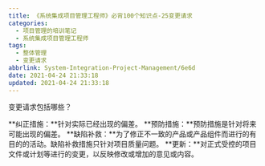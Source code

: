 ```yaml
---
title: 《系统集成项目管理工程师》必背100个知识点-25变更请求
categories:
  - 项目管理的培训笔记
  - 系统集成项目管理工程师
tags:
  - 整体管理
  - 变更请求
abbrlink: System-Integration-Project-Management/6e6d
date: 2021-04-24 21:33:18
updated: 2021-04-24 21:33:18
---
```


变更请求包括哪些？

**纠正措施：**针对实际已经出现的偏差。
**预防措施：**预防措施是针对将来可能出现的偏差。
**缺陷补救：**为了修正不一致的产品或产品组件而进行的有目的的活动。缺陷补救措施只针对项目质量问题。
**更新：**对正式受控的项目文件或计划等进行的变更，以反映修改或增加的意见或内容。
